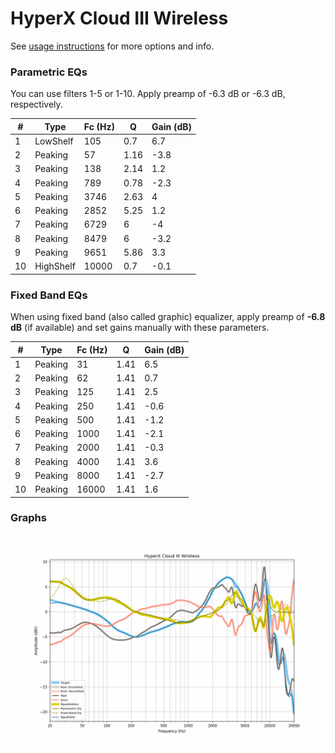 # HyperX Cloud III Wireless
See [usage instructions](https://github.com/jaakkopasanen/AutoEq#usage) for more options and info.

### Parametric EQs
You can use filters 1-5 or 1-10. Apply preamp of -6.3 dB or -6.3 dB, respectively.

|   # | Type      |   Fc (Hz) |    Q |   Gain (dB) |
|-----|-----------|-----------|------|-------------|
|   1 | LowShelf  |       105 | 0.7  |         6.7 |
|   2 | Peaking   |        57 | 1.16 |        -3.8 |
|   3 | Peaking   |       138 | 2.14 |         1.2 |
|   4 | Peaking   |       789 | 0.78 |        -2.3 |
|   5 | Peaking   |      3746 | 2.63 |         4   |
|   6 | Peaking   |      2852 | 5.25 |         1.2 |
|   7 | Peaking   |      6729 | 6    |        -4   |
|   8 | Peaking   |      8479 | 6    |        -3.2 |
|   9 | Peaking   |      9651 | 5.86 |         3.3 |
|  10 | HighShelf |     10000 | 0.7  |        -0.1 |

### Fixed Band EQs
When using fixed band (also called graphic) equalizer, apply preamp of **-6.8 dB** (if available) and set gains manually with these parameters.

|   # | Type    |   Fc (Hz) |    Q |   Gain (dB) |
|-----|---------|-----------|------|-------------|
|   1 | Peaking |        31 | 1.41 |         6.5 |
|   2 | Peaking |        62 | 1.41 |         0.7 |
|   3 | Peaking |       125 | 1.41 |         2.5 |
|   4 | Peaking |       250 | 1.41 |        -0.6 |
|   5 | Peaking |       500 | 1.41 |        -1.2 |
|   6 | Peaking |      1000 | 1.41 |        -2.1 |
|   7 | Peaking |      2000 | 1.41 |        -0.3 |
|   8 | Peaking |      4000 | 1.41 |         3.6 |
|   9 | Peaking |      8000 | 1.41 |        -2.7 |
|  10 | Peaking |     16000 | 1.41 |         1.6 |

### Graphs
![](./HyperX%20Cloud%20III%20Wireless.png)
